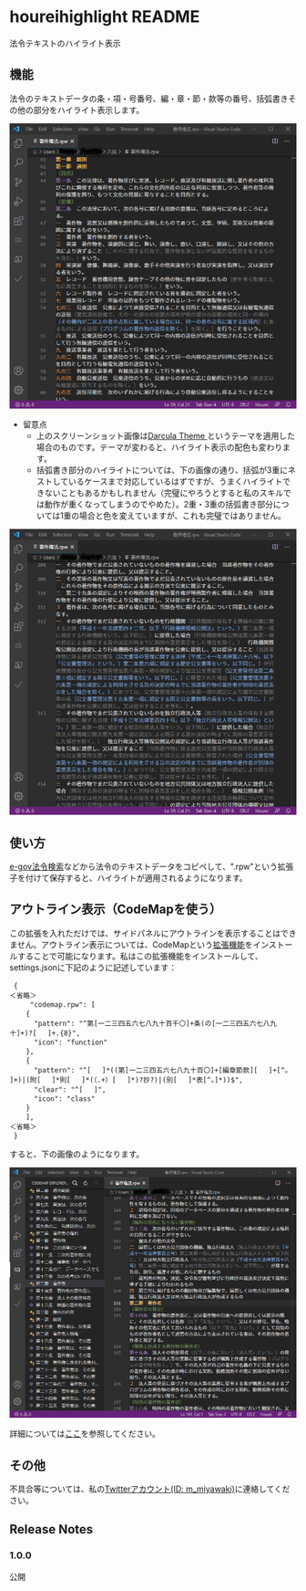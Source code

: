 # houreihighlight README

法令テキストのハイライト表示

## 機能
法令のテキストデータの条・項・号番号、編・章・節・款等の番号、括弧書きその他の部分をハイライト表示します。

![](imgs/img1.png)

- 留意点
	- 上のスクリーンショット画像は[Darcula Theme
](https://marketplace.visualstudio.com/items?itemName=rokoroku.vscode-theme-darcula)というテーマを適用した場合のものです。テーマが変わると、ハイライト表示の配色も変わります。
  - 括弧書き部分のハイライトについては、下の画像の通り、括弧が3重にネストしているケースまで対応しているはずですが、うまくハイライトできないこともあるかもしれません（完璧にやろうとすると私のスキルでは動作が重くなってしまうのでやめた）。2重・3重の括弧書き部分については1重の場合と色を変えていますが、これも完璧ではありません。

![](imgs/img2.png)


## 使い方
[e-gov法令検索](https://elaws.e-gov.go.jp)などから法令のテキストデータをコピペして、".rpw"という拡張子を付けて保存すると、ハイライトが適用されるようになります。


## アウトライン表示（CodeMapを使う）
この拡張を入れただけでは、サイドパネルにアウトラインを表示することはできません。アウトライン表示については、CodeMapという[拡張機能](https://marketplace.visualstudio.com/items?itemName=oleg-shilo.codemap)をインストールすることで可能になります。私はこの拡張機能をインストールして、settings.jsonに下記のように記述しています：

```
 {
＜省略＞
     "codemap.rpw": [
    {
      "pattern": "^第[一二三四五六七八九十百千〇]+条(の[一二三四五六七八九十]+)?[ 　]+.{8}",
      "icon": "function"
    },
    {
      "pattern": "^[ 　]*((第[一二三四五六七八九十百〇]+[編章節款][ 　]+[^。 　]+)|(附[ 　]*則[ 　]*(（.+）[ 　]*)?抄?)|(別[ 　]*表[^。]*))$",
      "clear": "^[ 　]",
      "icon": "class"
    }
    ],
＜省略＞
 }
```
すると、下の画像のようになります。

![](imgs/img3.png)

詳細については[ここ](https://github.com/oleg-shilo/codemap.vscode/wiki/Adding-custom-mappers)を参照してください。
## その他
不具合等については、私の[Twitterアカウント(ID: m_miyawaki)](https://twitter.com/m_miyawaki)に連絡してください。

## Release Notes

### 1.0.0
公開